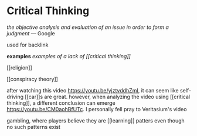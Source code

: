 # Critical Thinking

_the objective analysis and evaluation of an issue in order to form a judgment_ &mdash; Google

used for backlink

**examples** _examples of a lack of [[critical thinking]]_

[[religion]]

[[conspiracy theory]]

after watching this video <https://youtu.be/yjztvddhZmI>, it can seem like self-driving [[car]]s are great. however, when analyzing the video using [[critical thinking]], a different conclusion can emerge <https://youtu.be/CM0aohBfUTc>. I personally fell pray to Veritasium's video

gambling, where players believe they are [[learning]] patters even though no such patterns exist
